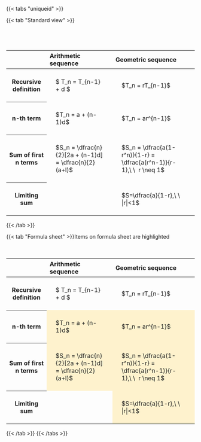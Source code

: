 ---
---

{{< tabs "uniqueid" >}}

{{< tab "Standard view" >}}

#  
<br>
<style type="text/css">
#T_8977e th.col_heading {
  text-align: left;
  font-size: 1em;
}
#T_8977e td {
  text-align: left;
  font-size: 1em;
  padding: 1.5em;
}
#T_8977e_row0_col0, #T_8977e_row0_col1, #T_8977e_row1_col0, #T_8977e_row1_col1, #T_8977e_row2_col0, #T_8977e_row2_col1, #T_8977e_row3_col0, #T_8977e_row3_col1 {
  white-space: pre-wrap;
}
</style>
<table id="T_8977e">
  <thead>
    <tr>
      <th class="blank level0" >&nbsp;</th>
      <th id="T_8977e_level0_col0" class="col_heading level0 col0" >Arithmetic sequence</th>
      <th id="T_8977e_level0_col1" class="col_heading level0 col1" >Geometric sequence</th>
    </tr>
  </thead>
  <tbody>
    <tr>
      <th id="T_8977e_level0_row0" class="row_heading level0 row0" >Recursive definition</th>
      <td id="T_8977e_row0_col0" class="data row0 col0" >$ T_n = T_{n-1} + d $</td>
      <td id="T_8977e_row0_col1" class="data row0 col1" >$T_n = rT_{n-1}$</td>
    </tr>
    <tr>
      <th id="T_8977e_level0_row1" class="row_heading level0 row1" >n-th term</th>
      <td id="T_8977e_row1_col0" class="data row1 col0" >$T_n = a + (n-1)d$</td>
      <td id="T_8977e_row1_col1" class="data row1 col1" >$T_n = ar^{n-1}$</td>
    </tr>
    <tr>
      <th id="T_8977e_level0_row2" class="row_heading level0 row2" >Sum of first n terms</th>
      <td id="T_8977e_row2_col0" class="data row2 col0" >$S_n = \dfrac{n}{2}[2a + (n-1)d] = \dfrac{n}{2}(a+l)$</td>
      <td id="T_8977e_row2_col1" class="data row2 col1" >$S_n = \dfrac{a(1-r^n)}{1-r} = \dfrac{a(r^n-1)}{r-1},\ \  r \neq 1$</td>
    </tr>
    <tr>
      <th id="T_8977e_level0_row3" class="row_heading level0 row3" >Limiting sum</th>
      <td id="T_8977e_row3_col0" class="data row3 col0" ></td>
      <td id="T_8977e_row3_col1" class="data row3 col1" >$S=\dfrac{a}{1-r},\ \ |r|<1$</td>
    </tr>
  </tbody>
</table>
{{< /tab >}}

{{< tab "Formula sheet" >}}Items on formula sheet are highlighted
<br><br><br>
<style type="text/css">
#T_3e7f6 th.col_heading {
  text-align: left;
  font-size: 1em;
}
#T_3e7f6 td {
  text-align: left;
  font-size: 1em;
  padding: 1.5em;
}
#T_3e7f6_row0_col0, #T_3e7f6_row0_col1, #T_3e7f6_row3_col0 {
  white-space: pre-wrap;
}
#T_3e7f6_row1_col0, #T_3e7f6_row1_col1, #T_3e7f6_row2_col0, #T_3e7f6_row2_col1, #T_3e7f6_row3_col1 {
  background-color: rgba(255,194,10, 0.2);
  white-space: pre-wrap;
}
</style>
<table id="T_3e7f6">
  <thead>
    <tr>
      <th class="blank level0" >&nbsp;</th>
      <th id="T_3e7f6_level0_col0" class="col_heading level0 col0" >Arithmetic sequence</th>
      <th id="T_3e7f6_level0_col1" class="col_heading level0 col1" >Geometric sequence</th>
    </tr>
  </thead>
  <tbody>
    <tr>
      <th id="T_3e7f6_level0_row0" class="row_heading level0 row0" >Recursive definition</th>
      <td id="T_3e7f6_row0_col0" class="data row0 col0" >$ T_n = T_{n-1} + d $</td>
      <td id="T_3e7f6_row0_col1" class="data row0 col1" >$T_n = rT_{n-1}$</td>
    </tr>
    <tr>
      <th id="T_3e7f6_level0_row1" class="row_heading level0 row1" >n-th term</th>
      <td id="T_3e7f6_row1_col0" class="data row1 col0" >$T_n = a + (n-1)d$</td>
      <td id="T_3e7f6_row1_col1" class="data row1 col1" >$T_n = ar^{n-1}$</td>
    </tr>
    <tr>
      <th id="T_3e7f6_level0_row2" class="row_heading level0 row2" >Sum of first n terms</th>
      <td id="T_3e7f6_row2_col0" class="data row2 col0" >$S_n = \dfrac{n}{2}[2a + (n-1)d] = \dfrac{n}{2}(a+l)$</td>
      <td id="T_3e7f6_row2_col1" class="data row2 col1" >$S_n = \dfrac{a(1-r^n)}{1-r} = \dfrac{a(r^n-1)}{r-1},\ \  r \neq 1$</td>
    </tr>
    <tr>
      <th id="T_3e7f6_level0_row3" class="row_heading level0 row3" >Limiting sum</th>
      <td id="T_3e7f6_row3_col0" class="data row3 col0" ></td>
      <td id="T_3e7f6_row3_col1" class="data row3 col1" >$S=\dfrac{a}{1-r},\ \ |r|<1$</td>
    </tr>
  </tbody>
</table>
{{< /tab >}}
{{< /tabs >}}